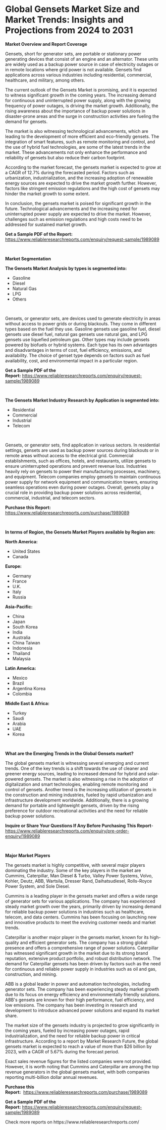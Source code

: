 <p><h1>Global Gensets Market Size and Market Trends: Insights and Projections from 2024 to 2031</h1></p><p><strong>Market Overview and Report Coverage</strong></p>
<p><p>Gensets, short for generator sets, are portable or stationary power generating devices that consist of an engine and an alternator. These units are widely used as a backup power source in case of electricity outages or in remote locations where grid power is not available. Gensets find applications across various industries including residential, commercial, healthcare, and military, among others.</p><p>The current outlook of the Gensets Market is promising, and it is expected to witness significant growth in the coming years. The increasing demand for continuous and uninterrupted power supply, along with the growing frequency of power outages, is driving the market growth. Additionally, the rising awareness about the importance of backup power solutions in disaster-prone areas and the surge in construction activities are fueling the demand for gensets.</p><p>The market is also witnessing technological advancements, which are leading to the development of more efficient and eco-friendly gensets. The integration of smart features, such as remote monitoring and control, and the use of hybrid fuel technologies, are some of the latest trends in the market. These advancements not only enhance the performance and reliability of gensets but also reduce their carbon footprint.</p><p>According to the market forecast, the gensets market is expected to grow at a CAGR of 12.7% during the forecasted period. Factors such as urbanization, industrialization, and the increasing adoption of renewable energy sources are expected to drive the market growth further. However, factors like stringent emission regulations and the high cost of gensets may hinder the market growth to some extent.</p><p>In conclusion, the gensets market is poised for significant growth in the future. Technological advancements and the increasing need for uninterrupted power supply are expected to drive the market. However, challenges such as emission regulations and high costs need to be addressed for sustained market growth.</p></p>
<p><strong>Get a Sample PDF of the Report:</strong> <a href="https://www.reliableresearchreports.com/enquiry/request-sample/1989089">https://www.reliableresearchreports.com/enquiry/request-sample/1989089</a></p>
<p>&nbsp;</p>
<p><strong>Market Segmentation</strong></p>
<p><strong>The Gensets Market Analysis by types is segmented into:</strong></p>
<p><ul><li>Gasoline</li><li>Diesel</li><li>Natural Gas</li><li>LPG</li><li>Others</li></ul></p>
<p>&nbsp;</p>
<p><p>Gensets, or generator sets, are devices used to generate electricity in areas without access to power grids or during blackouts. They come in different types based on the fuel they use. Gasoline gensets use gasoline fuel, diesel gensets use diesel fuel, natural gas gensets use natural gas, and LPG gensets use liquefied petroleum gas. Other types may include gensets powered by biofuels or hybrid systems. Each type has its own advantages and disadvantages in terms of cost, fuel efficiency, emissions, and availability. The choice of genset type depends on factors such as fuel availability, cost, and environmental impact in a particular region.</p></p>
<p><strong>Get a Sample PDF of the Report:</strong>&nbsp;<a href="https://www.reliableresearchreports.com/enquiry/request-sample/1989089">https://www.reliableresearchreports.com/enquiry/request-sample/1989089</a></p>
<p>&nbsp;</p>
<p><strong>The Gensets Market Industry Research by Application is segmented into:</strong></p>
<p><ul><li>Residential</li><li>Commercial</li><li>Industrial</li><li>Telecom</li></ul></p>
<p>&nbsp;</p>
<p><p>Gensets, or generator sets, find application in various sectors. In residential settings, gensets are used as backup power sources during blackouts or in remote areas without access to the electrical grid. Commercial establishments, such as offices, hotels, and restaurants, utilize gensets to ensure uninterrupted operations and prevent revenue loss. Industries heavily rely on gensets to power their manufacturing processes, machinery, and equipment. Telecom companies employ gensets to maintain continuous power supply for network equipment and communication towers, ensuring seamless operations even during power outages. Overall, gensets play a crucial role in providing backup power solutions across residential, commercial, industrial, and telecom sectors.</p></p>
<p><strong>Purchase this Report:</strong>&nbsp; <a href="https://www.reliableresearchreports.com/purchase/1989089">https://www.reliableresearchreports.com/purchase/1989089</a></p>
<p>&nbsp;</p>
<p><strong>In terms of Region, the Gensets Market Players available by Region are:</strong></p>
<p>
    <p> <strong> North America: </strong>
        <ul>
            <li>United States</li>
            <li>Canada</li>
        </ul>
        </p> 
    <p> <strong> Europe: </strong>
        <ul>
            <li>Germany</li>
            <li>France</li>
            <li>U.K.</li>
            <li>Italy</li>
            <li>Russia</li>
        </ul>
        </p> 
    <p> <strong> Asia-Pacific: </strong>
        <ul>
            <li>China</li>
            <li>Japan</li>
            <li>South Korea</li>
            <li>India</li>
            <li>Australia</li>
            <li>China Taiwan</li>
            <li>Indonesia</li>
            <li>Thailand</li>
            <li>Malaysia</li>
        </ul>
        </p> 
    <p> <strong> Latin America: </strong>
        <ul>
            <li>Mexico</li>
            <li>Brazil</li>
            <li>Argentina Korea</li>
            <li>Colombia</li>
        </ul>
        </p> 
    <p> <strong> Middle East & Africa: </strong>
        <ul>
            <li>Turkey</li>
            <li>Saudi</li>
            <li>Arabia</li>
            <li>UAE</li>
            <li>Korea</li>
        </ul>
    </p>
    </p>
<p>&nbsp;</p>
<p><strong>What are the Emerging Trends in the Global Gensets market?</strong></p>
<p><p>The global gensets market is witnessing several emerging and current trends. One of the key trends is a shift towards the use of cleaner and greener energy sources, leading to increased demand for hybrid and solar-powered gensets. The market is also witnessing a rise in the adoption of digitalization and smart technologies, enabling remote monitoring and control of gensets. Another trend is the increasing utilization of gensets in the construction and mining industries, fueled by rapid urbanization and infrastructure development worldwide. Additionally, there is a growing demand for portable and lightweight gensets, driven by the rising preference for outdoor recreational activities and the need for reliable backup power solutions.</p></p>
<p><strong>Inquire or Share Your Questions If Any Before Purchasing This Report</strong>- <a href="https://www.reliableresearchreports.com/enquiry/pre-order-enquiry/1989089">https://www.reliableresearchreports.com/enquiry/pre-order-enquiry/1989089</a></p>
<p>&nbsp;</p>
<p><strong>Major Market Players</strong></p>
<p><p>The gensets market is highly competitive, with several major players dominating the industry. Some of the key players in the market are Cummins, Caterpillar, Man Diesel & Turbo, Valley Power Systems, Volvo, Kohler, Deutz, ABB, Wartsila, Dresser Rand, Daihatsudiesel, Rolls-Royce Power System, and Sole Diesel.</p><p>Cummins is a leading player in the gensets market and offers a wide range of generator sets for various applications. The company has experienced steady market growth over the years, primarily driven by increasing demand for reliable backup power solutions in industries such as healthcare, telecom, and data centers. Cummins has been focusing on launching new and innovative products to meet the evolving customer needs and market trends.</p><p>Caterpillar is another major player in the gensets market, known for its high-quality and efficient generator sets. The company has a strong global presence and offers a comprehensive range of power solutions. Caterpillar has witnessed significant growth in the market due to its strong brand reputation, extensive product portfolio, and robust distribution network. The demand for Caterpillar gensets has been driven by factors such as the need for continuous and reliable power supply in industries such as oil and gas, construction, and mining.</p><p>ABB is a global leader in power and automation technologies, including generator sets. The company has been experiencing steady market growth due to its focus on energy efficiency and environmentally friendly solutions. ABB's gensets are known for their high performance, fuel efficiency, and low emissions. The company has been investing in research and development to introduce advanced power solutions and expand its market share.</p><p>The market size of the gensets industry is projected to grow significantly in the coming years, fueled by increasing power outages, rapid industrialization, and the need for reliable backup power in critical infrastructure. According to a report by Market Research Future, the global gensets market is expected to reach a value of more than $26 billion by 2023, with a CAGR of 5.67% during the forecast period.</p><p>Exact sales revenue figures for the listed companies were not provided. However, it is worth noting that Cummins and Caterpillar are among the top revenue generators in the global gensets market, with both companies reporting multi-billion dollar annual revenues.</p></p>
<p><strong>Purchase this Report:</strong>&nbsp;&nbsp;<a href="https://www.reliableresearchreports.com/purchase/1989089">https://www.reliableresearchreports.com/purchase/1989089</a></p>
<p></p>
<p><strong>Get a Sample PDF of the Report:</strong>&nbsp;<a href="https://www.reliableresearchreports.com/enquiry/request-sample/1989089">https://www.reliableresearchreports.com/enquiry/request-sample/1989089</a></p>
<p>Check more reports on https://www.reliableresearchreports.com/</p>